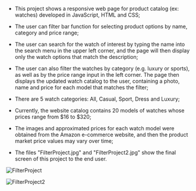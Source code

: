 - This project shows a responsive web page for product catalog (ex: watches) developed in JavaScript, HTML and CSS;
  
- The user can filter bar function for selecting product options by name, category and price range;

- The user can search for the watch of interest by typing the name into the search menu in the upper left corner, and the page will then display only the watch options that match the description;

- The user can also filter the watches by category (e.g. luxury or sports), as well as by the price range input in the left corner. The page then displays the updated watch catalog to the user, containing a photo, name and price for each model that matches the filter;

- There are 5 watch categories: All, Casual, Sport, Dress and Luxury; 

- Currently, the website catalog contains 20 models of watches whose prices range from $16 to $320;

- The images and approximated prices for each watch model were obtained from the Amazon e-commerce website, and then the product market price values ​​may vary over time;

- The files "FilterProject.jpg" and "FilterProject2.jpg" show the final screen of this project to the end user.
  
![FilterProject](https://github.com/user-attachments/assets/bc4e6f67-e63a-41f9-b0c8-25765d2a2ce4)

![FilterProject2](https://github.com/user-attachments/assets/44d7e9b9-4cac-43a3-a137-a9619429417c)
